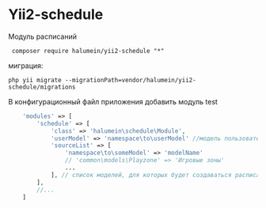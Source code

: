 Yii2-schedule
==========


Модуль расписаний


```
 composer require halumein/yii2-schedule "*"

```

миграция:

```
php yii migrate --migrationPath=vendor/halumein/yii2-schedule/migrations
```

В конфигурационный файл приложения добавить модуль test

```php
    'modules' => [
        'schedule' => [
            'class' => 'halumein\schedule\Module',
            'userModel' => 'namespace\to\userModel' //модель пользователей, которые будут работать с расписанием
            'sourceList' => [
                'namespace\to\someModel' => 'modelName'
                // 'common\models\Playzone' => 'Игровые зоны'
                ...
            ], // список моделей, для которых будет создаваться расписание
        ],
        //...
    ]
```
